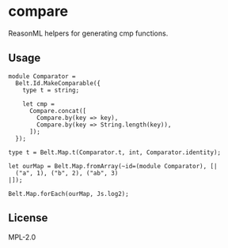 # compare

ReasonML helpers for generating cmp functions.

## Usage

```reason
module Comparator =
  Belt.Id.MakeComparable({
    type t = string;

    let cmp =
      Compare.concat([
        Compare.by(key => key),
        Compare.by(key => String.length(key)),
      ]);
  });

type t = Belt.Map.t(Comparator.t, int, Comparator.identity);

let ourMap = Belt.Map.fromArray(~id=(module Comparator), [|
  ("a", 1), ("b", 2), ("ab", 3)
|]);

Belt.Map.forEach(ourMap, Js.log2);
```

## License

MPL-2.0
